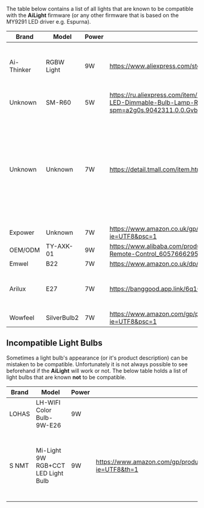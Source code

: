 The table below contains a list of all lights that are known to be compatible with the **AiLight** firmware (or any other firmware that is based on the MY9291 LED driver e.g. Espurna).


| Brand         | Model        | Power | Link                                       | Notes
|---------------|--------------|-------|--------------------------------------------|------|
| Ai-Thinker    | RGBW Light   | 9W    | https://www.aliexpress.com/store/906899    | This store doesn't show stock on their site, but can provide if contacted.  |
| Unknown       | SM-R60       | 5W    | https://ru.aliexpress.com/item/DIY-Wifi-LED-Bulb-E27-5W-AC110-240V-lampada-LED-Dimmable-Bulb-Lamp-Remote-Control-Led/32740055347.html?spm=a2g0s.9042311.0.0.Gvb3ja | |
| Unknown       | Unknown       | 7W    | https://detail.tmall.com/item.htm?id=534938034266&toSite=main | Delivery can be difficult to arrange if you're outside China, ended up talking directly to someone from the store via whats app on +86 150 8828 2882 |
| Expower       | Unknown       | 7W    | https://www.amazon.co.uk/gp/product/B075Q9NHF2/ref=oh_aui_detailpage_o00_s00?ie=UTF8&psc=1 |  |
| OEM/ODM       | TY-AXK-01     | 9W    | https://www.alibaba.com/product-detail/High-Standard-Colorful-Smartphone-Remote-Control_60576662953.html?spm=a2700.7724838.0.0.jahydM |  |
| Emwel       | B22     | 7W    | https://www.amazon.co.uk/dp/B078WK7CQW/ref=cm_sw_r_cp_ep_dp_HztTAbMX2TX13 |  |
| Arilux      | E27     | 7W    | https://banggood.app.link/6q1C90KbHF |SKU688664-4KA30 PCK 0828–8335–11903 Z-S-03-21 |
| Wowfeel      | SilverBulb2     | 7W    | https://www.amazon.com/gp/product/B0769L9FNH/ref=oh_aui_detailpage_o00_s00?ie=UTF8&psc=1 |




## Incompatible Light Bulbs
Sometimes a light bulb's appearance (or it's product description) can be mistaken to be compatible. Unfortunately it is not always possible to see beforehand if the **AiLight** will work or not. The below table holds a list of light bulbs that are known **not** to be compatible.

| Brand         | Model        | Power | Link                                       | Notes
|---------------|--------------|-------|--------------------------------------------|------|
| LOHAS    | LH-WIFI Color Bulb-9W-E26   | 9W    |     | Uses the MY9231 LED Driver  |
| S NMT    | Mi-Light 9W RGB+CCT LED Light Bulb   | 9W    | https://www.amazon.com/gp/product/B077TGTLWQ/ref=oh_aui_detailpage_o03_s00?ie=UTF8&th=1 | The exterior looks like the Sonoff B1, however it's using a STM 8S003F3P6 chip inside.  |